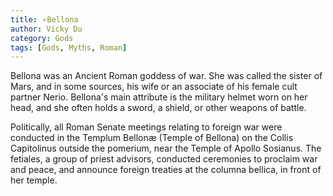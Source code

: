 ```yaml
---
title: ⭐Bellona
author: Vicky Du
category: Gods
tags: [Gods, Myths, Roman]
---
```

Bellona was an Ancient Roman goddess of war. She was called the sister of Mars, and in some sources, his wife or an associate of his female cult partner Nerio. Bellona's main attribute is the military helmet worn on her head, and she often holds a sword, a shield, or other weapons of battle.

Politically, all Roman Senate meetings relating to foreign war were conducted in the Templum Bellonæ (Temple of Bellona) on the Collis Capitolinus outside the pomerium, near the Temple of Apollo Sosianus. The fetiales, a group of priest advisors, conducted ceremonies to proclaim war and peace, and announce foreign treaties at the columna bellica, in front of her temple.